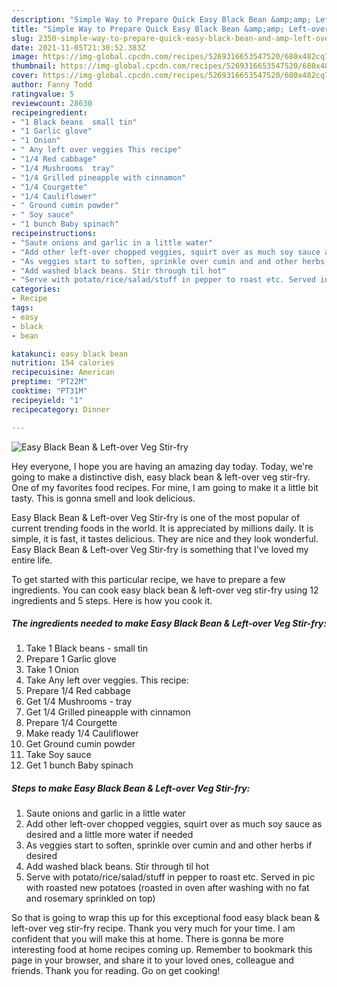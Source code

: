 ```yaml
---
description: "Simple Way to Prepare Quick Easy Black Bean &amp;amp; Left-over Veg Stir-fry"
title: "Simple Way to Prepare Quick Easy Black Bean &amp;amp; Left-over Veg Stir-fry"
slug: 2350-simple-way-to-prepare-quick-easy-black-bean-and-amp-left-over-veg-stir-fry
date: 2021-11-05T21:30:52.383Z
image: https://img-global.cpcdn.com/recipes/5269316653547520/680x482cq70/easy-black-bean-left-over-veg-stir-fry-recipe-main-photo.jpg
thumbnail: https://img-global.cpcdn.com/recipes/5269316653547520/680x482cq70/easy-black-bean-left-over-veg-stir-fry-recipe-main-photo.jpg
cover: https://img-global.cpcdn.com/recipes/5269316653547520/680x482cq70/easy-black-bean-left-over-veg-stir-fry-recipe-main-photo.jpg
author: Fanny Todd
ratingvalue: 5
reviewcount: 28630
recipeingredient:
- "1 Black beans  small tin"
- "1 Garlic glove"
- "1 Onion"
- " Any left over veggies This recipe"
- "1/4 Red cabbage"
- "1/4 Mushrooms  tray"
- "1/4 Grilled pineapple with cinnamon"
- "1/4 Courgette"
- "1/4 Cauliflower"
- " Ground cumin powder"
- " Soy sauce"
- "1 bunch Baby spinach"
recipeinstructions:
- "Saute onions and garlic in a little water"
- "Add other left-over chopped veggies, squirt over as much soy sauce as desired and a little more water if needed"
- "As veggies start to soften, sprinkle over cumin and and other herbs if desired"
- "Add washed black beans. Stir through til hot"
- "Serve with potato/rice/salad/stuff in pepper to roast etc. Served in pic with roasted new potatoes (roasted in oven after washing with no fat and rosemary sprinkled on top)"
categories:
- Recipe
tags:
- easy
- black
- bean

katakunci: easy black bean 
nutrition: 154 calories
recipecuisine: American
preptime: "PT22M"
cooktime: "PT31M"
recipeyield: "1"
recipecategory: Dinner

---
```



![Easy Black Bean &amp; Left-over Veg Stir-fry](https://img-global.cpcdn.com/recipes/5269316653547520/680x482cq70/easy-black-bean-left-over-veg-stir-fry-recipe-main-photo.jpg)

Hey everyone, I hope you are having an amazing day today. Today, we're going to make a distinctive dish, easy black bean &amp; left-over veg stir-fry. One of my favorites food recipes. For mine, I am going to make it a little bit tasty. This is gonna smell and look delicious.



Easy Black Bean &amp; Left-over Veg Stir-fry is one of the most popular of current trending foods in the world. It is appreciated by millions daily. It is simple, it is fast, it tastes delicious. They are nice and they look wonderful. Easy Black Bean &amp; Left-over Veg Stir-fry is something that I've loved my entire life.


To get started with this particular recipe, we have to prepare a few ingredients. You can cook easy black bean &amp; left-over veg stir-fry using 12 ingredients and 5 steps. Here is how you cook it.

<!--inarticleads1-->

##### The ingredients needed to make Easy Black Bean &amp; Left-over Veg Stir-fry:

1. Take 1 Black beans - small tin
1. Prepare 1 Garlic glove
1. Take 1 Onion
1. Take  Any left over veggies. This recipe:
1. Prepare 1/4 Red cabbage
1. Get 1/4 Mushrooms - tray
1. Get 1/4 Grilled pineapple with cinnamon
1. Prepare 1/4 Courgette
1. Make ready 1/4 Cauliflower
1. Get  Ground cumin powder
1. Take  Soy sauce
1. Get 1 bunch Baby spinach




<!--inarticleads2-->

##### Steps to make Easy Black Bean &amp; Left-over Veg Stir-fry:

1. Saute onions and garlic in a little water
1. Add other left-over chopped veggies, squirt over as much soy sauce as desired and a little more water if needed
1. As veggies start to soften, sprinkle over cumin and and other herbs if desired
1. Add washed black beans. Stir through til hot
1. Serve with potato/rice/salad/stuff in pepper to roast etc. Served in pic with roasted new potatoes (roasted in oven after washing with no fat and rosemary sprinkled on top)




So that is going to wrap this up for this exceptional food easy black bean &amp; left-over veg stir-fry recipe. Thank you very much for your time. I am confident that you will make this at home. There is gonna be more interesting food at home recipes coming up. Remember to bookmark this page in your browser, and share it to your loved ones, colleague and friends. Thank you for reading. Go on get cooking!
